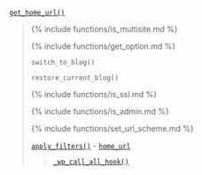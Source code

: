 <p><code><a href="https://developer.wordpress.org/reference/functions/get_home_url/">get_home_url()</a></code></p>

<blockquote>

{% include functions/is_multisite.md %}

{% include functions/get_option.md %}

<p><code>switch_to_blog()</code></p>

<p><code>restore_current_blog()</code></p>

{% include functions/is_ssl.md %}

{% include functions/is_admin.md %}

{% include functions/set_url_scheme.md %}

 [`apply_filters()`](https://developer.wordpress.org/reference/functions/apply_filters/) - [`home_url`](https://developer.wordpress.org/reference/hooks/home_url/)
 
> [`_wp_call_all_hook()`](https://developer.wordpress.org/reference/functions/_wp_call_all_hook/)

</blockquote>